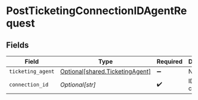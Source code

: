 # PostTicketingConnectionIDAgentRequest


## Fields

| Field                                                                        | Type                                                                         | Required                                                                     | Description                                                                  |
| ---------------------------------------------------------------------------- | ---------------------------------------------------------------------------- | ---------------------------------------------------------------------------- | ---------------------------------------------------------------------------- |
| `ticketing_agent`                                                            | [Optional[shared.TicketingAgent]](undefined/models/shared/ticketingagent.md) | :heavy_minus_sign:                                                           | N/A                                                                          |
| `connection_id`                                                              | *Optional[str]*                                                              | :heavy_check_mark:                                                           | ID of the connection                                                         |